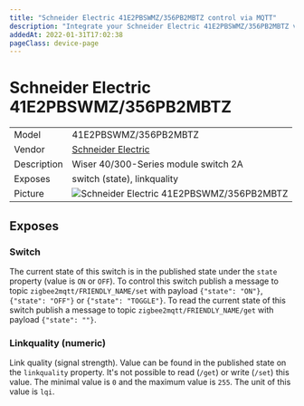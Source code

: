 ```yaml
---
title: "Schneider Electric 41E2PBSWMZ/356PB2MBTZ control via MQTT"
description: "Integrate your Schneider Electric 41E2PBSWMZ/356PB2MBTZ via Zigbee2MQTT with whatever smart home infrastructure you are using without the vendor's bridge or gateway."
addedAt: 2022-01-31T17:02:38
pageClass: device-page
---
```


<!-- !!!! -->
<!-- ATTENTION: This file is auto-generated through docgen! -->
<!-- You can only edit the "Notes"-Section between the two comment lines "Notes BEGIN" and "Notes END". -->
<!-- Do not use h1 or h2 heading within "## Notes"-Section. -->
<!-- !!!! -->

# Schneider Electric 41E2PBSWMZ/356PB2MBTZ

|     |     |
|-----|-----|
| Model | 41E2PBSWMZ/356PB2MBTZ  |
| Vendor  | [Schneider Electric](/supported-devices/#v=Schneider%20Electric)  |
| Description | Wiser 40/300-Series module switch 2A |
| Exposes | switch (state), linkquality |
| Picture | ![Schneider Electric 41E2PBSWMZ/356PB2MBTZ](https://www.zigbee2mqtt.io/images/devices/41E2PBSWMZ-356PB2MBTZ.jpg) |


<!-- Notes BEGIN: You can edit here. Add "## Notes" headline if not already present. -->


<!-- Notes END: Do not edit below this line -->



## Exposes

### Switch 
The current state of this switch is in the published state under the `state` property (value is `ON` or `OFF`).
To control this switch publish a message to topic `zigbee2mqtt/FRIENDLY_NAME/set` with payload `{"state": "ON"}`, `{"state": "OFF"}` or `{"state": "TOGGLE"}`.
To read the current state of this switch publish a message to topic `zigbee2mqtt/FRIENDLY_NAME/get` with payload `{"state": ""}`.

### Linkquality (numeric)
Link quality (signal strength).
Value can be found in the published state on the `linkquality` property.
It's not possible to read (`/get`) or write (`/set`) this value.
The minimal value is `0` and the maximum value is `255`.
The unit of this value is `lqi`.

